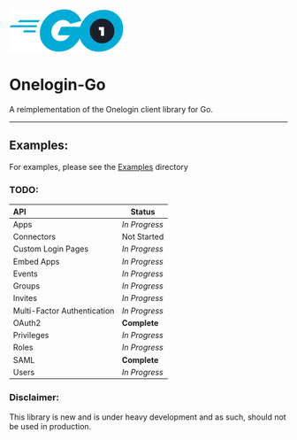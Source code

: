![Onelogin-Go Logo](readmeAssets/onelogin-go.png "Onelogin-Go")

# Onelogin-Go

A reimplementation of the Onelogin client library for Go.

---

## Examples:

For examples, please see the [Examples](examples) directory

### TODO:
| **API**                     | **Status**    |
|:----------------------------|---------------|
| Apps                        | *In Progress* |
| Connectors                  | Not Started   |
| Custom Login Pages          | *In Progress* |
| Embed Apps                  | *In Progress* |
| Events                      | *In Progress* |
| Groups                      | *In Progress* |
| Invites                     | *In Progress* |
| Multi-Factor Authentication | *In Progress* |
| OAuth2                      | **Complete**  |
| Privileges                  | *In Progress* |
| Roles                       | *In Progress* |
| SAML                        | **Complete**  |
| Users                       | *In Progress* |

### Disclaimer:

This library is new and is under heavy development and as such, should not be used in production.